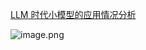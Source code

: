 [LLM 时代小模型的应用情况分析](https://mp.weixin.qq.com/s/Dgv5APiCQZ5Gk3ldItQVjA)

![image.png](https://youki-1330066034.cos.ap-guangzhou.myqcloud.com/machine-learning/202505311033023.png)
